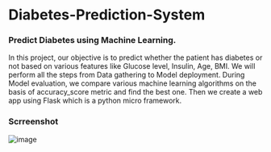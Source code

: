# Diabetes-Prediction-System

### Predict Diabetes using Machine Learning.

In this project, our objective is to predict whether the patient has diabetes or not based on various features like Glucose level, Insulin, Age, BMI. We will perform all the steps from Data gathering to Model deployment. During Model evaluation, we compare various machine learning algorithms on the basis of accuracy_score metric and find the best one. Then we create a web app using Flask which is a python micro framework.

### Scrreenshot

![image](https://user-images.githubusercontent.com/67087179/222214224-138dfd8a-9b3d-459d-bd7b-dd447a75759c.png)
